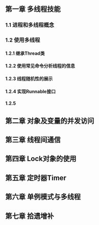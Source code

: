 ## 第一章 多线程技能
   ### 1.1 进程和多线程概念
   ### 1.2 使用多线程
   #### 1.2.1 继承Thread类
   #### 1.2.2 使用常见命令分析线程的信息
   #### 1.2.3 线程随机性的展示
   #### 1.2.4 实现Runnable接口
   #### 1.2.5  
## 第二章 对象及变量的并发访问
## 第三章 线程间通信
## 第四章 Lock对象的使用
## 第五章 定时器Timer
## 第六章 单例模式与多线程
## 第七章 拾遗增补
